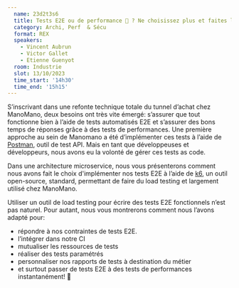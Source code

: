 ```yaml
---
  name: 23d2t3s6
  title: Tests E2E ou de performance 🧐 ? Ne choisissez plus et faites les deux! REX de la mise en place de tests E2E avec un outil de load testing chez ManoMano!
  category: Archi, Perf  & Sécu
  format: REX
  speakers: 
    - Vincent Aubrun
    - Victor Gallet
    - Etienne Guenyot
  room: Industrie
  slot: 13/10/2023
  time_start: '14h30'
  time_end: '15h15'
---
```

S’inscrivant dans une refonte technique totale du tunnel d’achat chez ManoMano, deux besoins ont très vite émergé: s’assurer que tout fonctionne bien à l’aide de tests automatisés E2E et s’assurer des bons temps de réponses grâce à des tests de performances.
Une première approche au sein de Manomano a été d’implémenter ces tests à l’aide de [Postman](https://www.postman.com/), outil de test API. Mais en tant que développeuses et développeurs, nous avons eu la volonté de gérer ces tests as code.

Dans une architecture microservice, nous vous présenterons comment nous avons fait le choix d'implémenter nos tests E2E à l’aide de [k6](https://k6.io/), un outil open-source, standard,  permettant de faire du load testing et largement utilisé chez ManoMano.

Utiliser un outil de load testing pour écrire des tests E2E fonctionnels n’est pas naturel. Pour autant, nous vous montrerons comment nous l’avons adapté pour:

* répondre à nos contraintes de tests E2E.
* l’intégrer dans notre CI
* mutualiser les ressources de tests
* réaliser des tests paramétrés
* personnaliser nos rapports de tests à destination du métier
* et surtout passer de tests E2E à des tests de performances instantanément! 🥊

